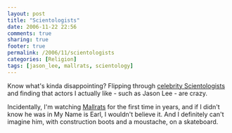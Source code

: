 ```yaml
---
layout: post
title: "Scientologists"
date: 2006-11-22 22:56
comments: true
sharing: true
footer: true
permalink: /2006/11/scientologists
categories: [Religion]
tags: [jason_lee, mallrats, scientology]
---
```

Know what's kinda disappointing?  Flipping through <a href="http://abcnews.go.com/US/popup?id=884952&content=&page=11" target="_blank">celebrity Scientologists</a> and finding that actors I actually like - such as Jason Lee - are crazy.

Incidentally, I'm watching <a href="http://www.imdb.com/title/tt0113749/" target="_blank">Mallrats</a> for the first time in years, and if I didn't know he was in My Name is Earl, I wouldn't believe it.  And I definitely can't imagine him, with construction boots and a moustache, on a skateboard.
